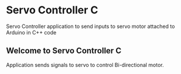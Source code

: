 # Servo Controller C
Servo Controller application to send inputs to servo motor attached to Arduino in C++ code

## Welcome to  Servo Controller C 

Application sends signals to servo to control Bi-directional motor.



